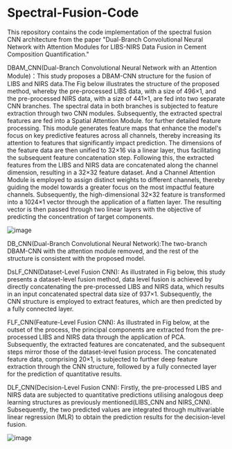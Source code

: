 # Spectral-Fusion-Code
This repository contains the code implementation of the spectral fusion CNN architecture from the paper "Dual-Branch Convolutional Neural Network with Attention Modules for LIBS-NIRS Data Fusion in Cement Composition Quantification."

DBAM_CNN(Dual-Branch Convolutional Neural Network with an Attention Module)：This study proposes a DBAM-CNN structure for the fusion of LIBS and NIRS data.The Fig below illustrates the structure of the proposed method, whereby the pre-processed LIBS data, with a size of 496×1, and the pre-processed NIRS data, with a size of 441×1, are fed into two separate CNN branches. The spectral data in both branches is subjected to feature extraction through two CNN modules. Subsequently, the extracted spectral features are fed into a Spatial Attention Module. for further detailed feature processing. This module generates feature maps that enhance the model's focus on key predictive features across all channels, thereby increasing its attention to features that significantly impact prediction. The dimensions of the feature data are then unified to 32×16 via a linear layer, thus facilitating the subsequent feature concatenation step. Following this, the extracted features from the LIBS and NIRS data are concatenated along the channel dimension, resulting in a 32×32 feature dataset. And a Channel Attention Module is employed to assign distinct weights to different channels, thereby guiding the model towards a greater focus on the most impactful feature channels. Subsequently, the high-dimensional 32×32 feature is transformed into a 1024×1 vector through the application of a flatten layer. The resulting vector is then passed through two linear layers with the objective of predicting the concentration of target components.

![image](https://github.com/user-attachments/assets/e50ccae7-f927-402e-ac34-6f6029b27033)

DB_CNN(Dual-Branch Convolutional Neural Network):The two-branch DBAM-CNN with the attention module removed, and the rest of the structure is consistent with the proposed model.

DsLF_CNN(Dataset-Level Fusion CNN): As illustrated in Fig below, this study presents a dataset-level fusion method, data level fusion is achieved by directly concatenating the pre-processed LIBS and NIRS data, which results in an input concatenated spectral data size of 937×1. Subsequently, the CNN structure is employed to extract features, which are then predicted by a fully connected layer.

FLF_CNN(Feature-Level Fusion CNN): As illustrated in Fig below, at the outset of the process, the principal components are extracted from the pre-processed LIBS and NIRS data through the application of PCA. Subsequently, the extracted features are concatenated, and the subsequent steps mirror those of the dataset-level fusion process. The concatenated feature data, comprising 20×1, is subjected to further deep feature extraction through the CNN structure, followed by a fully connected layer for the prediction of quantitative results.

DLF_CNN(Decision-Level Fusion CNN): Firstly, the pre-processed LIBS and NIRS data are subjected to quantitative predictions utilising analogous deep learning structures as previously mentioned(LIBS_CNN and NIRS_CNN). Subsequently, the two predicted values are integrated through multivariable linear regression (MLR) to obtain the prediction results for the decision-level fusion.

![image](https://github.com/user-attachments/assets/f678c06a-544b-49d5-af2d-a74d43b73f56)
